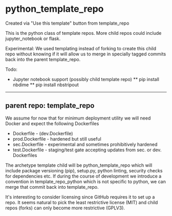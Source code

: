 # python_template_repo

Created via "Use this template" button from template_repo

This is the python class of template repos. More child repos could include jupyter_notebook or flask.

Experimental:
We used templating instead of forking to create this child repo without knowing if it will allow us to merge in specially tagged commits back into the parent template_repo.

Todo:

* Jupyter notebook support (possibly child template repo)
** pip install nbdime
** pip install nbstripout


--------------------------------------------------------------------------------------------------
## parent repo: template_repo

We assume for now that for minimum deployment utility we will need Docker and expect the following
Dockerfiles 
* Dockerfile - (dev.Dockerfile)
* prod.Dockerfile - hardened but still useful 
* sec.Dockerfile - experimental and sometimes prohibitively hardened
* test.Dockerfile - staging/test gate accepting updates from sec. or dev. Dockerfiles


The archetype template child will be python_template_repo which will include package versioning (pip), setup.py, python linting, security checks for dependencies etc. If during the course of development we introduce a convention in template_repo_python which is not specific to python, we can merge that commit back into template_repo.

It's interesting to consider licensing since GitHub requires it to set up a repo. It seems natural to pick the least restrictive license (MIT) and child repos (forks) can only become more restrictive (GPLV3). 
